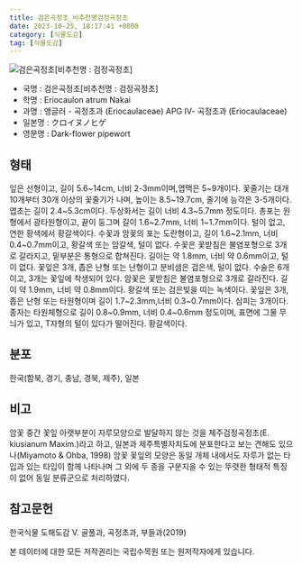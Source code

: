 ```yaml
---
title: 검은곡정초_비추천명검정곡정초
date: 2023-10-25, 18:17:41 +0800
category: [식물도감]
tag: [식물도감]
---
```




![검은곡정초[비추천명 : 검정곡정초]](http://www.nature.go.kr/fileUpload/plants/basic/Eriocaulaceae/Eriocaulon/5791/5791_1_th2.jpg)
- 국명 : 검은곡정초[비추천명 : 검정곡정초]
- 학명 : Eriocaulon atrum Nakai
- 과명 : 앵글러 - 곡정초과 (Eriocaulaceae) APG Ⅳ- 곡정초과 (Eriocaulaceae)
- 일본명 : クロイヌノヒゲ
- 영문명 : Dark-flower pipewort


## 형태
잎은 선형이고, 길이 5.6~14cm, 너비 2-3mm이며,엽맥은 5~9개이다. 꽃줄기는 대개 10개부터 30개 이상의 꽃줄기가 나며, 높이는 8.5~19.7cm, 줄기에 능각은 3-5개이다. 엽초는 길이 2.4~5.3cm이다. 두상화서는 길이 너비 4.3~5.7mm 정도이다. 총포는 원형에서 광타원형이고, 끝이 둥그며 길이 1.6~2.7mm, 너비 1~1.7mm이다. 털이 없고, 연한 황색에서 황갈색이다. 수꽃과 암꽃의 포는 도란형이고, 길이 1.6~2.1mm, 너비 0.4~0.7mm이고, 황갈색 또는 암갈색, 털이 없다. 수꽃은 꽃받침은 불염포형으로 3개로 갈라지고, 밑부분은 통형으로 합쳐진다. 길이는 약 1.8mm, 너비 약 0.6mm이고, 털이 없다. 꽃잎은 3개, 좁은 난형 또는 난형이고 분비샘은 검은색, 털이 없다. 수술은 6개이고, 3개는 꽃잎에 착생되어 있다. 암꽃은 꽃받침은 불염포형으로 3개로 갈라진다. 길이 약 1.9mm, 너비 약 0.8mm이다. 황갈색 또는 검은빛을 띠는 녹색이다. 꽃잎은 3개, 좁은 난형 또는 타원형이며 길이 1.7~2.3mm,너비 0.3~0.7mm이다. 심피는 3개이다. 종자는 타원체형으로 길이 0.8~0.9mm, 너비 0.4~0.6mm 정도이며, 표면에 그물 무늬가 있고, T자형의 털이 있다가 떨어진다. 황갈색이다.
## 분포
한국(함북, 경기, 충남, 경북, 제주), 일본
## 비고
암꽃 중간 꽃잎 아랫부분이 자루모양으로 발달하지 않는 것을 제주검정곡정초(E. kiusianum Maxim.)라고 하고, 일본과 제주특별자치도에 분포한다고 보는 견해도 있으나(Miyamoto & Ohba, 1998) 암꽃 꽃잎의 모양은 동일 개체 내에서도 자루가 없는 타입과 있는 타입이 함께 나타나며 그 외에 두 종을 구분지을 수 있는 뚜렷한 형태적 특징이 없어 동일 분류군으로 처리하였다.
## 참고문헌
한국식물 도해도감 Ⅴ. 골풀과, 곡정초과, 부들과(2019)






본 데이터에 대한 모든 저작권리는 국립수목원 또는 원저작자에게 있습니다.
